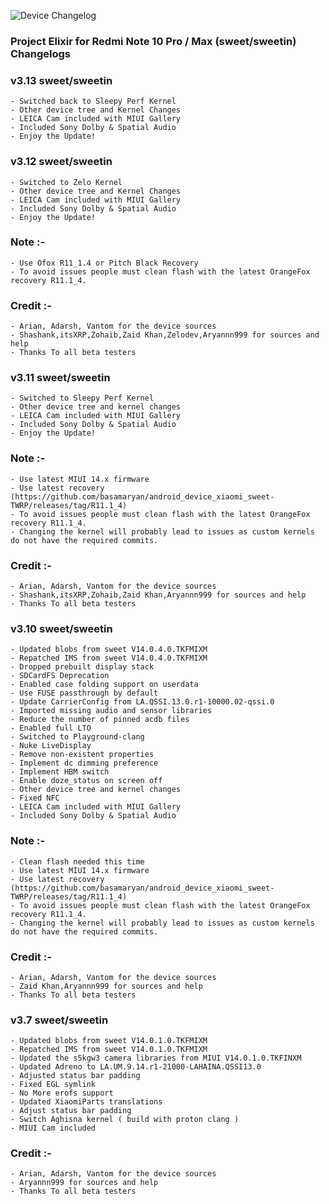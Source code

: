 ![Device Changelog](https://i.imgur.com/C0Wcdr5.png)

### Project Elixir for Redmi Note 10 Pro / Max (sweet/sweetin) Changelogs

### v3.13 sweet/sweetin
```
- Switched back to Sleepy Perf Kernel
- Other device tree and Kernel Changes
- LEICA Cam included with MIUI Gallery
- Included Sony Dolby & Spatial Audio
- Enjoy the Update!
```

### v3.12 sweet/sweetin
```
- Switched to Zelo Kernel
- Other device tree and Kernel Changes
- LEICA Cam included with MIUI Gallery
- Included Sony Dolby & Spatial Audio
- Enjoy the Update!
```

### Note :-
```                                                                                                                   - Use latest MIUI 14.x firmware
- Use Ofox R11_1.4 or Pitch Black Recovery
- To avoid issues people must clean flash with the latest OrangeFox recovery R11.1_4.
```

### Credit :-
```
- Arian, Adarsh, Vantom for the device sources
- Shashank,itsXRP,Zohaib,Zaid Khan,Zelodev,Aryannn999 for sources and help
- Thanks To all beta testers
```

### v3.11 sweet/sweetin
```
- Switched to Sleepy Perf Kernel
- Other device tree and kernel changes
- LEICA Cam included with MIUI Gallery
- Included Sony Dolby & Spatial Audio
- Enjoy the Update!
```

### Note :-
```
- Use latest MIUI 14.x firmware
- Use latest recovery (https://github.com/basamaryan/android_device_xiaomi_sweet-TWRP/releases/tag/R11.1_4)
- To avoid issues people must clean flash with the latest OrangeFox recovery R11.1_4.
- Changing the kernel will probably lead to issues as custom kernels do not have the required commits.
```

### Credit :-
```
- Arian, Adarsh, Vantom for the device sources
- Shashank,itsXRP,Zohaib,Zaid Khan,Aryannn999 for sources and help
- Thanks To all beta testers
```
### v3.10 sweet/sweetin
```
- Updated blobs from sweet V14.0.4.0.TKFMIXM
- Repatched IMS from sweet V14.0.4.0.TKFMIXM
- Dropped prebuilt display stack
- SDCardFS Deprecation
- Enabled case folding support on userdata
- Use FUSE passthrough by default
- Update CarrierConfig from LA.QSSI.13.0.r1-10000.02-qssi.0
- Imported missing audio and sensor libraries
- Reduce the number of pinned acdb files
- Enabled full LTO
- Switched to Playground-clang 
- Nuke LiveDisplay
- Remove non-existent properties 
- Implement dc dimming preference
- Implement HBM switch
- Enable doze_status on screen off
- Other device tree and kernel changes
- Fixed NFC
- LEICA Cam included with MIUI Gallery
- Included Sony Dolby & Spatial Audio
```
### Note :-
```
- Clean flash needed this time
- Use latest MIUI 14.x firmware
- Use latest recovery (https://github.com/basamaryan/android_device_xiaomi_sweet-TWRP/releases/tag/R11.1_4) 
- To avoid issues people must clean flash with the latest OrangeFox recovery R11.1_4.
- Changing the kernel will probably lead to issues as custom kernels do not have the required commits.
```
### Credit :-
```
- Arian, Adarsh, Vantom for the device sources
- Zaid Khan,Aryannn999 for sources and help
- Thanks To all beta testers
```

### v3.7 sweet/sweetin
```
- Updated blobs from sweet V14.0.1.0.TKFMIXM
- Repatched IMS from sweet V14.0.1.0.TKFMIXM
- Updated the s5kgw3 camera libraries from MIUI V14.0.1.0.TKFINXM
- Updated Adreno to LA.UM.9.14.r1-21000-LAHAINA.QSSI13.0
- Adjusted status bar padding
- Fixed EGL symlink
- No More erofs support
- Updated XiaomiParts translations
- Adjust status bar padding
- Switch Aghisna kernel ( build with proton clang )
- MIUI Cam included
```

### Credit :- 
```
- Arian, Adarsh, Vantom for the device sources
- Aryannn999 for sources and help
- Thanks To all beta testers
```
